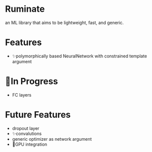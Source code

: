 # Ruminate
an ML library that aims to be lightweight, fast, and generic. 

# Features
* :sparkles:polymorphically based NeuralNetwork with constrained template argument

# :construction:In Progress
* FC layers

# Future Features
* dropout layer
* :sparkles:convalutions
* generic optimizer as network argument
* :racehorse:GPU integration
